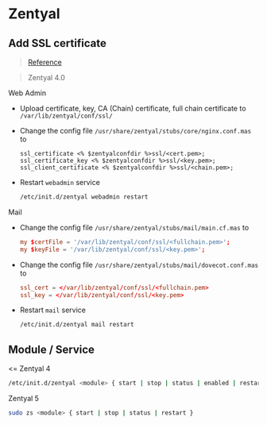 # Zentyal

## Add SSL certificate

> [Reference](https://doc.zentyal.org/en/ca.html)

> Zentyal 4.0

Web Admin

- Upload certificate, key, CA (Chain) certificate, full chain certificate to `/var/lib/zentyal/conf/ssl/`
  
- Change the config file `/usr/share/zentyal/stubs/core/nginx.conf.mas` to
  
  ```nginx
  ssl_certificate <% $zentyalconfdir %>ssl/<cert.pem>;
  ssl_certificate_key <% $zentyalconfdir %>ssl/<key.pem>;
  ssl_client_certificate <% $zentyalconfdir %>ssl/<chain.pem>;
  ```

- Restart `webadmin` service

  ```sh
  /etc/init.d/zentyal webadmin restart
  ```

Mail

- Change the config file `/usr/share/zentyal/stubs/mail/main.cf.mas` to
  
  ```conf
  my $certFile = '/var/lib/zentyal/conf/ssl/<fullchain.pem>';
  my $keyFile = '/var/lib/zentyal/conf/ssl/<key.pem>';
  ```

- Change the config file `/usr/share/zentyal/stubs/mail/dovecot.conf.mas` to
  
  ```conf
  ssl_cert = </var/lib/zentyal/conf/ssl/<fullchain.pem>
  ssl_key = </var/lib/zentyal/conf/ssl/<key.pem>
  ```

- Restart `mail` service

  ```sh
  /etc/init.d/zentyal mail restart
  ```

## Module / Service

<= Zentyal 4

```bash
/etc/init.d/zentyal <module> { start | stop | status | enabled | restart }
```

Zentyal 5

```bash
sudo zs <module> { start | stop | status | restart }
```
